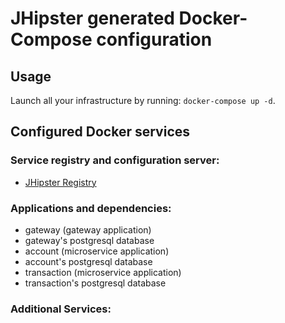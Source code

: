 # JHipster generated Docker-Compose configuration

## Usage

Launch all your infrastructure by running: `docker-compose up -d`.

## Configured Docker services

### Service registry and configuration server:

- [JHipster Registry](http://localhost:8761)

### Applications and dependencies:

- gateway (gateway application)
- gateway's postgresql database
- account (microservice application)
- account's postgresql database
- transaction (microservice application)
- transaction's postgresql database

### Additional Services:
